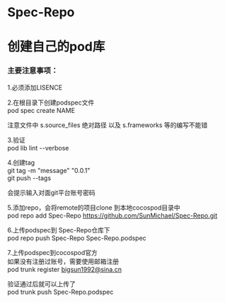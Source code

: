 # Spec-Repo
# 创建自己的pod库
### 主要注意事项：

1.必须添加LISENCE    

2.在根目录下创建podspec文件    
  pod spec create NAME
  
  注意文件中 s.source_files 绝对路径  以及 s.frameworks 等的编写不能错     
  
3.验证    
  pod lib lint --verbose    

4.创建tag  
  git tag -m "message" "0.0.1"    
  git push --tags    
  
  会提示输入对面git平台账号密码    

5.添加repo，会将remote的项目clone 到本地cocospod目录中     
  pod repo add Spec-Repo https://github.com/SunMichael/Spec-Repo.git    

6.上传podspec到 Spec-Repo仓库下    
  pod repo push Spec-Repo Spec-Repo.podspec    
  
7.上传podspec到cocospod官方     
如果没有注册过账号，需要使用邮箱注册     
  pod trunk register bigsun1992@sina.cn    

验证通过后就可以上传了    
  pod trunk push Spec-Repo.podspec    

  
